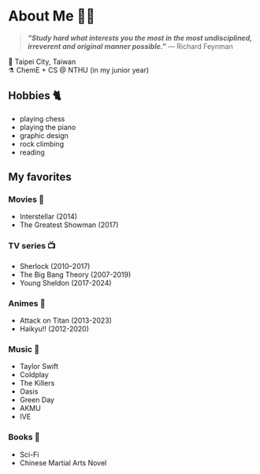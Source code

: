 # About Me 👩‍🚀

> _**"Study hard what interests you the most in the most undisciplined, irreverent and original manner possible."**_ — Richard Feynman

📍 Taipei City, Taiwan\
⚗️ ChemE + CS @ NTHU (in my junior year)

## Hobbies 🐈
- playing chess
- playing the piano
- graphic design
- rock climbing
- reading

## My favorites 
### Movies 🎥
- Interstellar (2014)
- The Greatest Showman (2017)

### TV series 📺
- Sherlock (2010–2017)
- The Big Bang Theory (2007-2019)
- Young Sheldon (2017-2024)

### Animes 🌌
- Attack on Titan (2013-2023)
- Haikyu!! (2012-2020)

### Music 🎵
- Taylor Swift
- Coldplay
- The Killers
- Oasis
- Green Day
- AKMU
- IVE

### Books 📖
- Sci-Fi
- Chinese Martial Arts Novel
